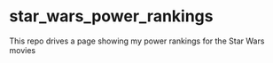 # star_wars_power_rankings
This repo drives a page showing my power rankings for the Star Wars movies
